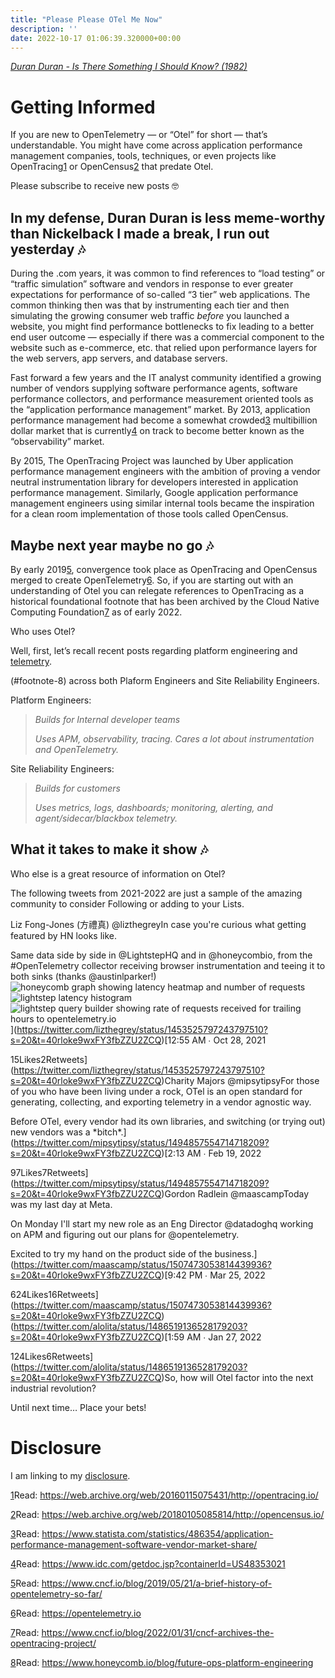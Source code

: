 ```yaml
---
title: "Please Please OTel Me Now"
description: ''
date: 2022-10-17 01:06:39.320000+00:00
---
```


*[Duran Duran - Is There Something I Should Know? (1982)](https://www.youtube.com/watch?v=3M0hogZyRyU)*

Getting Informed
================

If you are new to OpenTelemetry — or “Otel” for short — that’s understandable. You might have come across application performance management companies, tools, techniques, or even projects like OpenTracing[1](#footnote-1) or OpenCensus[2](#footnote-2) that predate Otel.

Please subscribe to receive new posts 🤓

In my defense, Duran Duran is less meme-worthy than Nickelback I made a break, I run out yesterday 🎶
-------------------------------------

During the .com years, it was common to find references to “load testing” or “traffic simulation” software and vendors in response to ever greater expectations for performance of so-called “3 tier” web applications. The common thinking then was that by instrumenting each tier and then simulating the growing consumer web traffic *before* you launched a website, you might find performance bottlenecks to fix leading to a better end user outcome — especially if there was a commercial component to the website such as e-commerce, etc. that relied upon performance layers for the web servers, app servers, and database servers.

Fast forward a few years and the IT analyst community identified a growing number of vendors supplying software performance agents, software performance collectors, and performance measurement oriented tools as the “application performance management” market. By 2013, application performance management had become a somewhat crowded[3](#footnote-3) multibillion dollar market that is currently[4](#footnote-4) on track to become better known as the “observability” market.

By 2015, The OpenTracing Project was launched by Uber application performance management engineers with the ambition of proving a vendor neutral instrumentation library for developers interested in application performance management. Similarly, Google application performance management engineers using similar internal tools became the inspiration for a clean room implementation of those tools called OpenCensus.

Maybe next year maybe no go 🎶
-----------------------------

By early 2019[5](#footnote-5), convergence took place as OpenTracing and OpenCensus merged to create OpenTelemetry[6](#footnote-6). So, if you are starting out with an understanding of Otel you can relegate references to OpenTracing as a historical foundational footnote that has been archived by the Cloud Native Computing Foundation[7](#footnote-7) as of early 2022.

Who uses Otel?

Well, first, let’s recall recent posts regarding platform engineering and [telemetry](https://www.google.com/search?q=telemetry+site%3Asunday.fudge.org).

(#footnote-8) across both Plaform Engineers and Site Reliability Engineers. 

Platform Engineers:


> *Builds for Internal developer teams*
> 
> *Uses APM, observability, tracing. Cares a lot about instrumentation and OpenTelemetry.*
> 
> 

Site Reliability Engineers:


> *Builds for customers*
> 
> *Uses metrics, logs, dashboards; monitoring, alerting, and agent/sidecar/blackbox telemetry.*
> 
> 

What it takes to make it show 🎶
-------------------------------

Who else is a great resource of information on Otel?

The following tweets from 2021-2022 are just a sample of the amazing community to consider Following or adding to your Lists.

Liz Fong-Jones (方禮真) @lizthegreyIn case you're curious what getting featured by HN looks like.

Same data side by side in @LightstepHQ and in @honeycombio, from the #OpenTelemetry collector receiving browser instrumentation and teeing it to both sinks (thanks @austinlparker!) ![honeycomb graph showing latency heatmap and number of requests](https://cuthrell.com/favicon.png)![lightstep latency histogram](https://cuthrell.com/favicon.png)![lightstep query builder showing rate of requests received for trailing hours to opentelemetry.io](https://cuthrell.com/favicon.png)](https://twitter.com/lizthegrey/status/1453525797243797510?s=20&t=40rloke9wxFY3fbZZU2ZCQ)[12:55 AM ∙ Oct 28, 2021



15Likes2Retweets](https://twitter.com/lizthegrey/status/1453525797243797510?s=20&t=40rloke9wxFY3fbZZU2ZCQ)Charity Majors @mipsytipsyFor those of you who have been living under a rock, OTel is an open standard for generating, collecting, and exporting telemetry in a vendor agnostic way.

Before OTel, every vendor had its own libraries, and switching (or trying out) new vendors was a \*bitch\*.](https://twitter.com/mipsytipsy/status/1494857554714718209?s=20&t=40rloke9wxFY3fbZZU2ZCQ)[2:13 AM ∙ Feb 19, 2022



97Likes7Retweets](https://twitter.com/mipsytipsy/status/1494857554714718209?s=20&t=40rloke9wxFY3fbZZU2ZCQ)Gordon Radlein @maascampToday was my last day at Meta.

On Monday I'll start my new role as an Eng Director @datadoghq working on APM and figuring out our plans for @opentelemetry.

Excited to try my hand on the product side of the business.](https://twitter.com/maascamp/status/1507473053814439936?s=20&t=40rloke9wxFY3fbZZU2ZCQ)[9:42 PM ∙ Mar 25, 2022



624Likes16Retweets](https://twitter.com/maascamp/status/1507473053814439936?s=20&t=40rloke9wxFY3fbZZU2ZCQ)(https://twitter.com/alolita/status/1486519136528179203?s=20&t=40rloke9wxFY3fbZZU2ZCQ)[1:59 AM ∙ Jan 27, 2022



124Likes6Retweets](https://twitter.com/alolita/status/1486519136528179203?s=20&t=40rloke9wxFY3fbZZU2ZCQ)So, how will Otel factor into the next industrial revolution?

Until next time… Place your bets!

Disclosure
==========

I am linking to my [disclosure](https://jaycuthrell.com/disclosure/?utm_campaign=Fudge%20Sunday&utm_medium=email&utm_source=Revue%20newsletter).

[1](#footnote-anchor-1)Read: <https://web.archive.org/web/20160115075431/http://opentracing.io/>

[2](#footnote-anchor-2)Read: <https://web.archive.org/web/20180105085814/http://opencensus.io/>

[3](#footnote-anchor-3)Read: <https://www.statista.com/statistics/486354/application-performance-management-software-vendor-market-share/>

[4](#footnote-anchor-4)Read: <https://www.idc.com/getdoc.jsp?containerId=US48353021>

[5](#footnote-anchor-5)Read: <https://www.cncf.io/blog/2019/05/21/a-brief-history-of-opentelemetry-so-far/>

[6](#footnote-anchor-6)Read: <https://opentelemetry.io>

[7](#footnote-anchor-7)Read: <https://www.cncf.io/blog/2022/01/31/cncf-archives-the-opentracing-project/>

[8](#footnote-anchor-8)Read: <https://www.honeycomb.io/blog/future-ops-platform-engineering>

